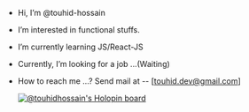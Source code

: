 - Hi, I’m @touhid-hossain
- I’m interested in functional stuffs. 
- I’m currently learning JS/React-JS
- Currently, I’m looking for a job ...(Waiting)
- How to reach me ...? 
     Send mail at -- [touhid.dev@gmail.com]
     
     [![@touhidhossain's Holopin board](https://holopin.me/touhidhossain)](https://holopin.io/@touhidhossain)
      
<!---
touhid-hossain/touhid-hossain is a ✨ special ✨ repository because its `README.md` (this file) appears on your GitHub profile.
You can click the Preview link to take a look at your changes.
--->
